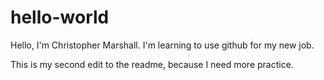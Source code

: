 # hello-world

Hello, I'm Christopher Marshall. I'm learning to use github for my new job.

This is my second edit to the readme, because I need more practice.